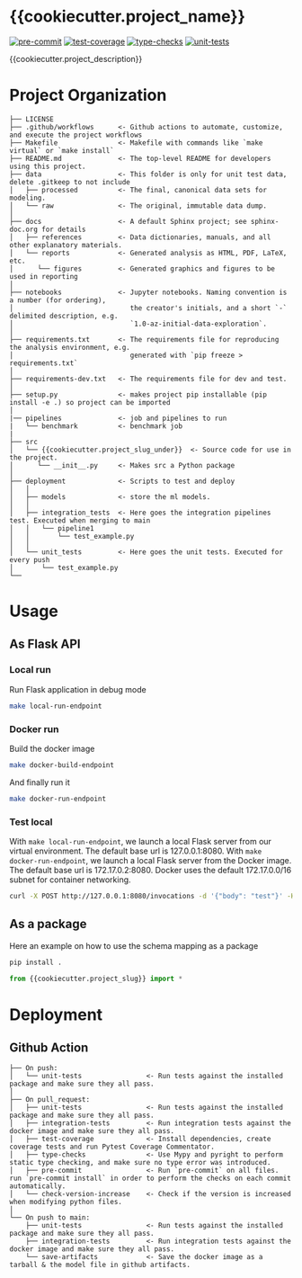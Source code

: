 # {{cookiecutter.project_name}}

[![pre-commit](https://github.com/anoru/data-ci-cd-template/actions/workflows/pre-commit.yaml/badge.svg)](https://github.com/anoru/data-ci-cd-template/actions/workflows/pre-commit.yaml)
[![test-coverage](https://github.com/anoru/data-ci-cd-template/actions/workflows/test-coverage.yaml/badge.svg)](https://github.com/anoru/data-ci-cd-template/actions/workflows/test-coverage.yaml)
[![type-checks](https://github.com/anoru/data-ci-cd-template/actions/workflows/type-checks.yaml/badge.svg)](https://github.com/anoru/data-ci-cd-template/actions/workflows/type-checks.yaml)
[![unit-tests](https://github.com/anoru/data-ci-cd-template/actions/workflows/unit-tests.yaml/badge.svg)](https://github.com/anoru/data-ci-cd-template/actions/workflows/unit-tests.yaml)


{{cookiecutter.project_description}}

# Project Organization

    ├── LICENSE
    ├── .github/workflows      <- Github actions to automate, customize, and execute the project workflows
    ├── Makefile               <- Makefile with commands like `make virtual` or `make install`
    ├── README.md              <- The top-level README for developers using this project.
    ├── data                   <- This folder is only for unit test data, delete .gitkeep to not include
    │   ├── processed          <- The final, canonical data sets for modeling.
    │   └── raw                <- The original, immutable data dump.
    │
    ├── docs                   <- A default Sphinx project; see sphinx-doc.org for details
    │   ├── references         <- Data dictionaries, manuals, and all other explanatory materials.
    │   └── reports            <- Generated analysis as HTML, PDF, LaTeX, etc.
    │      └── figures         <- Generated graphics and figures to be used in reporting
    │
    ├── notebooks              <- Jupyter notebooks. Naming convention is a number (for ordering),
    │                             the creator's initials, and a short `-` delimited description, e.g.
    │                             `1.0-az-initial-data-exploration`.
    │
    ├── requirements.txt       <- The requirements file for reproducing the analysis environment, e.g.
    │                             generated with `pip freeze > requirements.txt`
    │
    ├── requirements-dev.txt   <- The requirements file for dev and test.
    │
    ├── setup.py               <- makes project pip installable (pip install -e .) so project can be imported
    │
    |── pipelines              <- job and pipelines to run
    |   └── benchmark          <- benchmark job
    |
    ├── src
    │   └── {{cookiecutter.project_slug_under}}  <- Source code for use in the project.
    │      └── __init__.py     <- Makes src a Python package
    │
    ├── deployment             <- Scripts to test and deploy
    │   │
    │   ├── models             <- store the ml models.
    │   │
    │   ├── integration_tests  <- Here goes the integration pipelines test. Executed when merging to main
    │   │   └── pipeline1
    │   │       └── test_example.py
    │   │
    │   └── unit_tests         <- Here goes the unit tests. Executed for every push
    │       └── test_example.py
    └──

# Usage

## As Flask API

### Local run

Run Flask application in debug mode

```bash
make local-run-endpoint
```

### Docker run

Build the docker image

```bash
make docker-build-endpoint
```

And finally run it

```bash
make docker-run-endpoint
```

### Test local

With `make local-run-endpoint`, we launch a local Flask server from our virtual environment. The default base url is 127.0.0.1:8080.
With `make docker-run-endpoint`, we launch a local Flask server from the Docker image. The default base url is 172.17.0.2:8080. Docker uses the default 172.17.0.0/16 subnet for container networking.

```bash
curl -X POST http://127.0.0.1:8080/invocations -d '{"body": "test"}' -H "content-type: application/json"
```

## As a package

Here an example on how to use the schema mapping as a package

```bash
pip install .
```

```python
from {{cookiecutter.project_slug}} import *

```

# Deployment

## Github Action

    ├── On push:
    │   └── unit-tests                <- Run tests against the installed package and make sure they all pass.
    │
    ├── On pull_request:
    │   ├── unit-tests                <- Run tests against the installed package and make sure they all pass.
    │   ├── integration-tests         <- Run integration tests against the docker image and make sure they all pass.
    │   ├── test-coverage             <- Install dependencies, create coverage tests and run Pytest Coverage Commentator.
    │   ├── type-checks               <- Use Mypy and pyright to perform static type checking, and make sure no type error was introduced.
    │   ├── pre-commit                <- Run `pre-commit` on all files. run `pre-commit install` in order to perform the checks on each commit automatically.
    │   └── check-version-increase    <- Check if the version is increased when modifying python files.
    │
    └── On push to main:
        ├── unit-tests                <- Run tests against the installed package and make sure they all pass.
        ├── integration-tests         <- Run integration tests against the docker image and make sure they all pass.
        └── save-artifacts            <- Save the docker image as a tarball & the model file in github artifacts.
